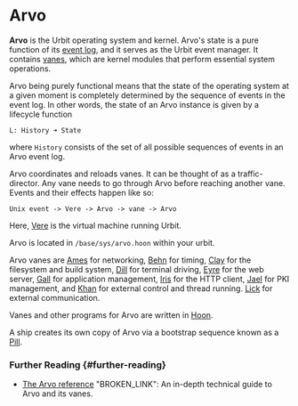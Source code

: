 # Arvo

**Arvo** is the Urbit operating system and kernel. Arvo's state is a pure function of its [event log](eventlog.md), and it serves as the Urbit event manager. It contains [vanes](vane.md), which are kernel modules that perform essential system operations.

Arvo being purely functional means that the state of the operating system at a given moment is completely determined by the sequence of events in the event log. In other words, the state of an Arvo instance is given by a lifecycle function

```
L: History ➜ State
```

where `History` consists of the set of all possible sequences of events in an Arvo event log.

Arvo coordinates and reloads vanes. It can be thought of as a traffic-director. Any vane needs to go through Arvo before reaching another vane. Events and their effects happen like so:

```
Unix event -> Vere -> Arvo -> vane -> Arvo
```

Here, [Vere](vere.md) is the virtual machine running Urbit.

Arvo is located in `/base/sys/arvo.hoon` within your urbit.

Arvo vanes are [Ames](ames.md) for networking, [Behn](behn.md) for timing, [Clay](clay.md) for the filesystem and build system, [Dill](dill.md) for terminal driving, [Eyre](eyre.md) for the web server, [Gall](gall.md) for application management, [Iris](iris.md) for the HTTP client, [Jael](jael.md) for PKI management, and [Khan](khan.md) for external control and thread running. [Lick](lick.md) for external communication.

Vanes and other programs for Arvo are written in [Hoon](hoon.md).

A ship creates its own copy of Arvo via a bootstrap sequence known as a [Pill](pill.md).

### Further Reading {#further-reading}

- [The Arvo reference](../system/kernel) "BROKEN_LINK": An in-depth technical guide to Arvo and its vanes.
